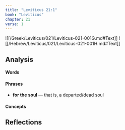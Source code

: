 ```yaml
---
title: "Leviticus 21:1"
book: "Leviticus"
chapter: 21
verse: 1
---
```

![[/Greek/Leviticus/021/Leviticus-021-001G.md#Text]]
![[/Hebrew/Leviticus/021/Leviticus-021-001H.md#Text]]

## Analysis

#### Words

#### Phrases
- **for the soul** — that is, a departed/dead soul

#### Concepts

## Reflections
